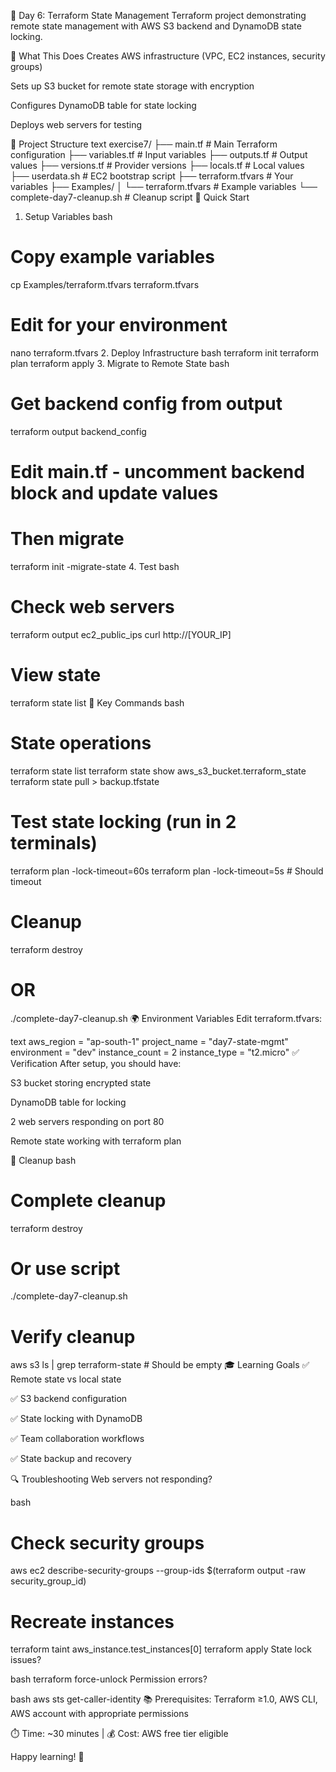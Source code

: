 📖 Day 6: Terraform State Management
Terraform project demonstrating remote state management with AWS S3 backend and DynamoDB state locking.

🎯 What This Does
Creates AWS infrastructure (VPC, EC2 instances, security groups)

Sets up S3 bucket for remote state storage with encryption

Configures DynamoDB table for state locking

Deploys web servers for testing

📁 Project Structure
text
exercise7/
├── main.tf                    # Main Terraform configuration
├── variables.tf               # Input variables
├── outputs.tf                 # Output values
├── versions.tf                # Provider versions
├── locals.tf                  # Local values
├── userdata.sh               # EC2 bootstrap script
├── terraform.tfvars          # Your variables
├── Examples/
│   └── terraform.tfvars      # Example variables
└── complete-day7-cleanup.sh  # Cleanup script
🚀 Quick Start
1. Setup Variables
bash
# Copy example variables
cp Examples/terraform.tfvars terraform.tfvars

# Edit for your environment
nano terraform.tfvars
2. Deploy Infrastructure
bash
terraform init
terraform plan
terraform apply
3. Migrate to Remote State
bash
# Get backend config from output
terraform output backend_config

# Edit main.tf - uncomment backend block and update values
# Then migrate
terraform init -migrate-state
4. Test
bash
# Check web servers
terraform output ec2_public_ips
curl http://[YOUR_IP]

# View state
terraform state list
🔧 Key Commands
bash
# State operations
terraform state list
terraform state show aws_s3_bucket.terraform_state
terraform state pull > backup.tfstate

# Test state locking (run in 2 terminals)
terraform plan -lock-timeout=60s
terraform plan -lock-timeout=5s  # Should timeout

# Cleanup
terraform destroy
# OR
./complete-day7-cleanup.sh
🌍 Environment Variables
Edit terraform.tfvars:

text
aws_region = "ap-south-1"
project_name = "day7-state-mgmt"
environment = "dev"
instance_count = 2
instance_type = "t2.micro"
✅ Verification
After setup, you should have:

S3 bucket storing encrypted state

DynamoDB table for locking

2 web servers responding on port 80

Remote state working with terraform plan

🧹 Cleanup
bash
# Complete cleanup
terraform destroy

# Or use script
./complete-day7-cleanup.sh

# Verify cleanup
aws s3 ls | grep terraform-state  # Should be empty
🎓 Learning Goals
✅ Remote state vs local state

✅ S3 backend configuration

✅ State locking with DynamoDB

✅ Team collaboration workflows

✅ State backup and recovery

🔍 Troubleshooting
Web servers not responding?

bash
# Check security groups
aws ec2 describe-security-groups --group-ids $(terraform output -raw security_group_id)

# Recreate instances
terraform taint aws_instance.test_instances[0]
terraform apply
State lock issues?

bash
terraform force-unlock <lock-id>
Permission errors?

bash
aws sts get-caller-identity
📚 Prerequisites: Terraform ≥1.0, AWS CLI, AWS account with appropriate permissions

⏱️ Time: ~30 minutes | 💰 Cost: AWS free tier eligible

Happy learning! 🚀